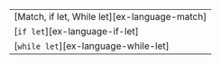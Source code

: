 ||
|--------|
| [Match, if let, While let][ex-language-match] |
| [`if let`][ex-language-if-let] |
| [`while let`][ex-language-while-let] |
